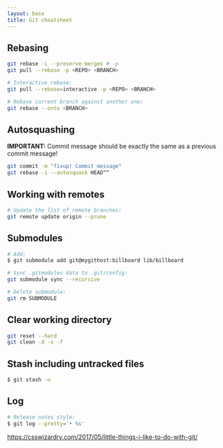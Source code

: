 ```yaml
---
layout: base
title: Git cheatsheet
---
```



## Rebasing

```sh
git rebase -i --preserve-merges # -p
git pull --rebase -p <REPO> <BRANCH>

# Interactive rebase:
git pull --rebase=interactive -p <REPO> <BRANCH>

# Rebase current branch against another one:
git rebase --onto <BRANCH>
```

## Autosquashing

**IMPORTANT:** Commit message should be exactly the same as a previous commit message!
```sh
git commit -m "fixup! Commit message"
git rebase -i --autosquash HEAD^^
```

## Working with remotes
```sh
# Update the list of remote branches:
git remote update origin --prune
```

## Submodules
```sh
# Add:
$ git submodule add git@mygithost:billboard lib/billboard

# Sync .gitmodules data to .git/config:
git submodule sync --recursive

# Delete submodule:
git rm SUBMODULE
```

## Clear working directory
```sh
git reset --hard
git clean -d -x -f
```

## Stash including untracked files
```sh
$ git stash -u
```

## Log
```sh
# Release notes style:
$ git log --pretty='• %s'
```

https://csswizardry.com/2017/05/little-things-i-like-to-do-with-git/
